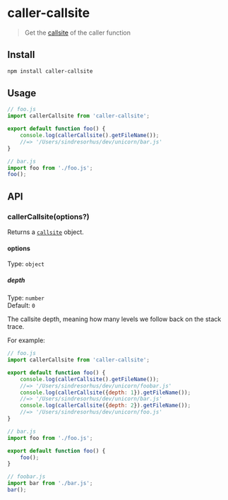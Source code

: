 # caller-callsite

> Get the [callsite](https://github.com/sindresorhus/callsites#api) of the caller function

## Install

```sh
npm install caller-callsite
```

## Usage

```js
// foo.js
import callerCallsite from 'caller-callsite';

export default function foo() {
	console.log(callerCallsite().getFileName());
	//=> '/Users/sindresorhus/dev/unicorn/bar.js'
}
```

```js
// bar.js
import foo from './foo.js';
foo();
```

## API

### callerCallsite(options?)

Returns a [`callsite`](https://github.com/sindresorhus/callsites#api) object.

#### options

Type: `object`

##### depth

Type: `number`\
Default: `0`

The callsite depth, meaning how many levels we follow back on the stack trace.

For example:

```js
// foo.js
import callerCallsite from 'caller-callsite';

export default function foo() {
	console.log(callerCallsite().getFileName());
	//=> '/Users/sindresorhus/dev/unicorn/foobar.js'
	console.log(callerCallsite({depth: 1}).getFileName());
	//=> '/Users/sindresorhus/dev/unicorn/bar.js'
	console.log(callerCallsite({depth: 2}).getFileName());
	//=> '/Users/sindresorhus/dev/unicorn/foo.js'
}
```

```js
// bar.js
import foo from './foo.js';

export default function foo() {
	foo();
}
```

```js
// foobar.js
import bar from './bar.js';
bar();
```
